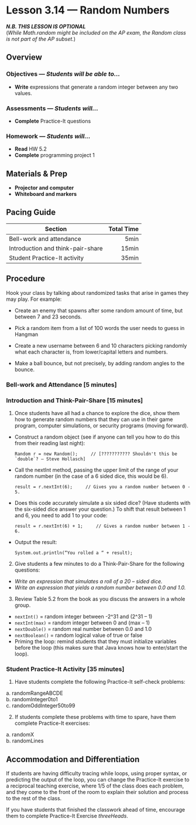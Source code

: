 Lesson 3.14 — Random Numbers
====================================================================================================
_**N.B. THIS LESSON IS OPTIONAL**_<br>
(_While Math.random might be included on the AP exam, the Random class is not part of the AP
subset._)


Overview
--------
### Objectives — _Students will be able to…_
- **Write** expressions that generate a random integer between any two values.

### Assessments — _Students will…_
- **Complete** Practice-It questions

### Homework — _Students will…_
- **Read** HW 5.2
- **Complete** programming project 1


Materials & Prep
----------------
- **Projector and computer**
- **Whiteboard and markers**


Pacing Guide
------------
| Section                           | Total Time |
|-----------------------------------|-----------:|
| Bell-work and attendance          |       5min |
| Introduction and think-pair-share |      15min |
| Student Practice-It activity      |      35min |


Procedure
---------
Hook your class by talking about randomized tasks that arise in games they may play. For example:

- Create an enemy that spawns after some random amount of time, but between 7 and 23 seconds.

- Pick a random item from a list of 100 words the user needs to guess in Hangman

- Create a new username between 6 and 10 characters picking randomly what each character is, from
  lower/capital letters and numbers.

- Make a ball bounce, but not precisely, by adding random angles to the bounce.

### Bell-work and Attendance \[5 minutes\]

### Introduction and Think-Pair-Share \[15 minutes\]

1. Once students have all had a chance to explore the dice, show them how to generate random numbers
that they can use in their game program, computer simulations, or security programs (moving
forward).

  - Construct a random object (see if anyone can tell you how to do this from their reading last
    night):
    ```
    Random r = new Random();     // [??????????? Shouldn't this be `double`? — Steve Hollasch]
    ```

  - Call the nextInt method, passing the upper limit of the range of your random number (in the case
    of a 6 sided dice, this would be 6).
    ```
    result = r.nextInt(6);     // Gives you a random number between 0 - 5.
    ```

  - Does this code accurately simulate a six sided dice? (Have students with the six-sided dice
    answer your question.) To shift that result between 1 and 6, you need to add 1 to your code:
    ```
    result = r.nextInt(6) + 1;     // Gives a random number between 1 - 6.
    ```

  - Output the result:
    ```
    System.out.println(“You rolled a “ + result);
    ```

2. Give students a few minutes to do a Think-Pair-Share for the following questions:

  - _Write an expression that simulates a roll of a 20 – sided dice._
  - _Write an expression that yields a random number between 0.0 and 1.0._

3. Review Table 5.2 from the book as you discuss the answers in a whole group.

  - `nextInt()` = random integer between -2^31 and (2^31 – 1)
  - `nextInt(max)` = random integer between 0 and (max – 1)
  - `nextDouble()` = random real number between 0.0 and 1.0
  - `nextBoolean()` = random logical value of true or false
  - Priming the loop: remind students that they must initialize variables before the loop (this
    makes sure that Java knows how to enter/start the loop).

### Student Practice-It Activity \[35 minutes\]

1. Have students complete the following Practice-It self-check problems:

  a. randomRangeABCDE<br>
  b. randomInteger0to1<br>
  c. randomOddInteger50to99

2. If students complete these problems with time to spare, have them complete Practice-It exercises:

  a. randomX<br>
  b. randomLines


Accommodation and Differentiation
---------------------------------
If students are having difficulty tracing while loops, using proper syntax, or predicting the output
of the loop, you can change the Practice-It exercise to a reciprocal teaching exercise, where 1/5 of
the class does each problem, and they come to the front of the room to explain their solution and
process to the rest of the class.

If you have students that finished the classwork ahead of time, encourage them to complete
Practice-It Exercise _threeHeads_.

